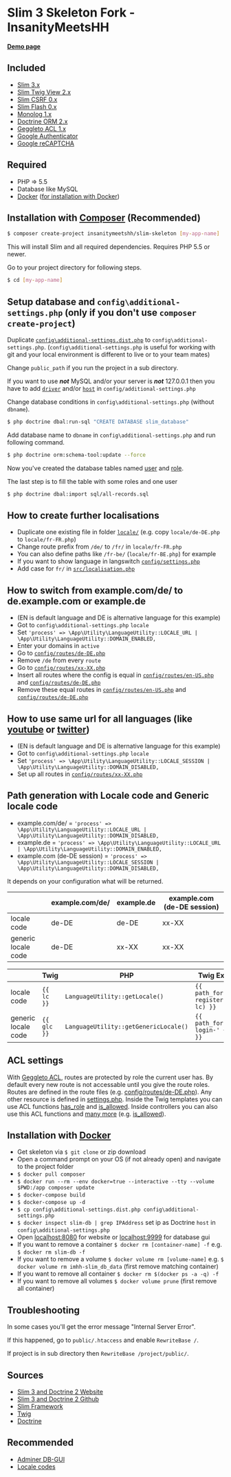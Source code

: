 # Slim 3 Skeleton Fork - InsanityMeetsHH

[**Demo page**](http://slim3.insanitymeetshh.net)

## Included
* [Slim 3.x](https://www.slimframework.com)
* [Slim Twig View 2.x](https://github.com/slimphp/Twig-View)
* [Slim CSRF 0.x](https://github.com/slimphp/Slim-Csrf)
* [Slim Flash 0.x](https://github.com/slimphp/Slim-Flash)
* [Monolog 1.x](https://seldaek.github.io/monolog/)
* [Doctrine ORM 2.x](https://packagist.org/packages/doctrine/orm)
* [Geggleto ACL 1.x](https://github.com/geggleto/geggleto-acl)
* [Google Authenticator](https://github.com/PHPGangsta/GoogleAuthenticator)
* [Google reCAPTCHA](https://github.com/google/recaptcha)

## Required
* PHP => 5.5
* Database like MySQL
* [Docker](https://www.docker.com/) ([for installation with Docker](https://github.com/InsanityMeetsHH/Slim-Skeleton#installation-with-docker))

## Installation with [Composer](https://getcomposer.org/) (Recommended)

```bash
$ composer create-project insanitymeetshh/slim-skeleton [my-app-name]
```

This will install Slim and all required dependencies. Requires PHP 5.5 or newer.

Go to your project directory for following steps.

```bash
$ cd [my-app-name]
```

## Setup database and `config\additional-settings.php` (only if you don't use `composer create-project`)
Duplicate [`config\additional-settings.dist.php`](https://github.com/InsanityMeetsHH/Slim-Skeleton/blob/master/config/additional-settings.dist.php) to `config\additional-settings.php`.
(`config\additional-settings.php` is useful for working with git and your local environment is different to live or to your team mates)

Change `public_path` if you run the project in a sub directory.

If you want to use **_not_** MySQL and/or your server is **_not_** 127.0.0.1 then you have to add [`driver`](https://github.com/InsanityMeetsHH/Slim-Skeleton/blob/master/config/settings.php#L56) and/or [`host`](https://github.com/InsanityMeetsHH/Slim-Skeleton/blob/master/config/settings.php#L57) in `config/additional-settings.php`

Change database conditions in `config\additional-settings.php` (without `dbname`).
```bash
$ php doctrine dbal:run-sql "CREATE DATABASE slim_database"
```

Add database name to `dbname` in `config\additional-settings.php` and run following command.
```bash
$ php doctrine orm:schema-tool:update --force
```
Now you've created the database tables named [user](https://github.com/InsanityMeetsHH/Slim-Skeleton/blob/master/src/Entity/User.php) and [role](https://github.com/InsanityMeetsHH/Slim-Skeleton/blob/master/src/Entity/Role.php).

The last step is to fill the table with some roles and one user
```bash
$ php doctrine dbal:import sql/all-records.sql
```

## How to create further localisations
* Duplicate one existing file in folder [`locale/`](https://github.com/InsanityMeetsHH/Slim-Skeleton/tree/master/locale) (e.g. copy `locale/de-DE.php` to `locale/fr-FR.php`)
* Change route prefix from `/de/` to `/fr/` in `locale/fr-FR.php`
* You can also define paths like `/fr-be/` (`locale/fr-BE.php`) for example
* If you want to show language in langswitch [`config/settings.php`](https://github.com/InsanityMeetsHH/Slim-Skeleton/blob/master/config/settings.php#L38)
* Add case for `fr/` in [`src/localisation.php`](https://github.com/InsanityMeetsHH/Slim-Skeleton/blob/master/src/localisation.php#L34)

## How to switch from example.com/de/ to de.example.com or example.de
* (EN is default language and DE is alternative language for this example)
* Got to `config\additional-settings.php` `locale`
* Set `'process' => \App\Utility\LanguageUtility::LOCALE_URL | \App\Utility\LanguageUtility::DOMAIN_ENABLED,`
* Enter your domains in `active`
* Go to [`config/routes/de-DE.php`](https://github.com/InsanityMeetsHH/Slim-Skeleton/blob/master/config/routes/de-DE.php)
* Remove `/de` from every `route`
* Go to [`config/routes/xx-XX.php`](https://github.com/InsanityMeetsHH/Slim-Skeleton/blob/master/config/routes/xx-XX.php)
* Insert all routes where the config is equal in [`config/routes/en-US.php`](https://github.com/InsanityMeetsHH/Slim-Skeleton/blob/master/config/routes/en-US.php) and [`config/routes/de-DE.php`](https://github.com/InsanityMeetsHH/Slim-Skeleton/blob/master/config/routes/de-DE.php)
* Remove these equal routes in [`config/routes/en-US.php`](https://github.com/InsanityMeetsHH/Slim-Skeleton/blob/master/config/routes/en-US.php) and [`config/routes/de-DE.php`](https://github.com/InsanityMeetsHH/Slim-Skeleton/blob/master/config/routes/de-DE.php)

## How to use same url for all languages (like [youtube](https://www.youtube.com/) or [twitter](https://twitter.com/))
* (EN is default language and DE is alternative language for this example)
* Got to `config\additional-settings.php` `locale`
* Set `'process' => \App\Utility\LanguageUtility::LOCALE_SESSION | \App\Utility\LanguageUtility::DOMAIN_DISABLED,`
* Set up all routes in [`config/routes/xx-XX.php`](https://github.com/InsanityMeetsHH/Slim-Skeleton/blob/master/config/routes/xx-XX.php)

## Path generation with Locale code and Generic locale code
* example.com/de/ = `'process' => \App\Utility\LanguageUtility::LOCALE_URL | \App\Utility\LanguageUtility::DOMAIN_DISABLED,`
* example.de = `'process' => \App\Utility\LanguageUtility::LOCALE_URL | \App\Utility\LanguageUtility::DOMAIN_ENABLED,`
* example.com (de-DE session) = `'process' => \App\Utility\LanguageUtility::LOCALE_SESSION | \App\Utility\LanguageUtility::DOMAIN_DISABLED,`

It depends on your configuration what will be returned.

|                     | example.com/de/ | example.de | example.com (de-DE session) |
|---------------------|-----------------|------------|-----------------------------|
| locale code         | de-DE           | de-DE      | xx-XX                       |
| generic locale code | de-DE           | xx-XX      | xx-XX                       |

|                     | Twig        | PHP                                   | Twig Example                            | PHP Example                                                                   |
|---------------------|-------------|---------------------------------------|-----------------------------------------|-------------------------------------------------------------------------------|
| locale code         | `{{ lc }}`  | `LanguageUtility::getLocale()`        | `{{ path_for('user-register-' ~ lc) }}` | `$this->router->pathFor('user-register-' . LanguageUtility::getLocale())`     |
| generic locale code | `{{ glc }}` | `LanguageUtility::getGenericLocale()` | `{{ path_for('user-login-' ~ glc) }}`   | `$this->router->pathFor('user-login-' . LanguageUtility::getGenericLocale())` |

## ACL settings
With [Geggleto ACL](https://github.com/geggleto/geggleto-acl), routes are protected by role the current user has. By default every new route is not accessable until you give the route roles.
Routes are defined in the route files (e.g. [config/routes/de-DE.php](https://github.com/InsanityMeetsHH/Slim-Skeleton/blob/master/config/routes/de-DE.php)).
Any other resource is defined in [settings.php](https://github.com/InsanityMeetsHH/Slim-Skeleton/blob/master/config/settings.php#L66).
Inside the Twig templates you can use ACL functions [has_role](https://github.com/InsanityMeetsHH/Slim-Skeleton/blob/master/templates/partials/navigation.html.twig#L5) and [is_allowed](https://github.com/InsanityMeetsHH/Slim-Skeleton/blob/master/templates/page/index.html.twig#L18).
Inside controllers you can also use this ACL functions and [many more](https://github.com/geggleto/geggleto-acl/blob/master/src/AclRepository.php) (e.g. [is_allowed](https://github.com/InsanityMeetsHH/Slim-Skeleton/blob/master/src/Controller/UserController.php#L24)).

## Installation with [Docker](https://www.docker.com/)
* Get skeleton via `$ git clone` or zip download
* Open a command prompt on your OS (if not already open) and navigate to the project folder
* `$ docker pull composer`
* `$ docker run --rm --env docker=true --interactive --tty --volume $PWD:/app composer update`
* `$ docker-compose build`
* `$ docker-compose up -d`
* `$ cp config\additional-settings.dist.php config\additional-settings.php`
* `$ docker inspect slim-db | grep IPAddress` set ip as Doctrine `host` in `config\additional-settings.php`
* Open [localhost:8080](http://localhost:8080) for website or [localhost:9999](http://localhost:9999) for database gui
* If you want to remove a container `$ docker rm [container-name] -f` e.g. `$ docker rm slim-db -f`
* If you want to remove a volume `$ docker volume rm [volume-name]` e.g. `$ docker volume rm imhh-slim_db_data` (first remove matching container)
* If you want to remove all container `$ docker rm $(docker ps -a -q) -f`
* If you want to remove all volumes `$ docker volume prune` (first remove all container)

## Troubleshooting
In some cases you'll get the error message "Internal Server Error".

If this happened, go to `public/.htaccess` and enable `RewriteBase /`.

If project is in sub directory then `RewriteBase /project/public/`.

## Sources
* [Slim 3 and Doctrine 2 Website](http://blog.sub85.com/slim-3-with-doctrine-2.html)
* [Slim 3 and Doctrine 2 Github](https://github.com/matthewfedak/slim-3-doctrine-2)
* [Slim Framework](https://www.slimframework.com/)
* [Twig](https://twig.symfony.com/)
* [Doctrine](https://www.doctrine-project.org/)

## Recommended
* [Adminer DB-GUI](https://www.adminer.org/)
* [Locale codes](https://www.science.co.il/language/Locale-codes.php)
